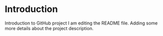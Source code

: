 # Introduction
Introduction to GitHub project
I am editing the README file. Adding some more details about the project description.
